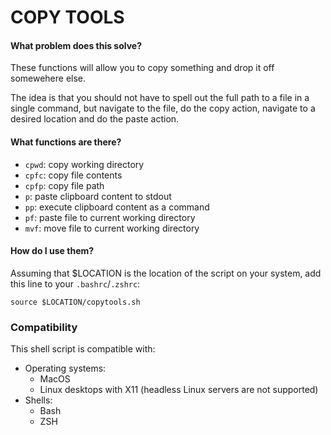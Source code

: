 # COPY TOOLS

#### What problem does this solve?
These functions will allow you to copy something and drop it off somewehere else. 

The idea is that you should not have to spell out the full path to a file in a single command, but navigate to the file, do the copy action, navigate to a desired location and do the paste action.

#### What functions are there?
- `cpwd`: copy working directory
- `cpfc`: copy file contents
- `cpfp`: copy file path
- `p`: paste clipboard content to stdout
- `pp`: execute clipboard content as a command
- `pf`: paste file to current working directory
- `mvf`: move file to current working directory

#### How do I use them? 
Assuming that $LOCATION is the location of the script on your system, add this line to your `.bashrc`/`.zshrc`:

```
source $LOCATION/copytools.sh
```

### Compatibility
This shell script is compatible with:
- Operating systems: 
    - MacOS
    - Linux desktops with X11 (headless Linux servers are not supported)
- Shells: 
    - Bash
    - ZSH
